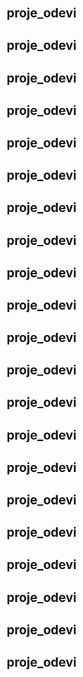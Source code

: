 # proje_odevi
# proje_odevi
# proje_odevi
# proje_odevi
# proje_odevi
# proje_odevi
# proje_odevi
# proje_odevi
# proje_odevi
# proje_odevi
# proje_odevi
# proje_odevi
# proje_odevi
# proje_odevi
# proje_odevi
# proje_odevi
# proje_odevi
# proje_odevi
# proje_odevi
# proje_odevi
# proje_odevi
